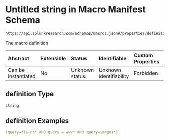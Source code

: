 # Untitled string in Macro Manifest Schema

```txt
https://api.splunkresearch.com/schemas/macros.json#/properties/definition
```

The macro definition

| Abstract            | Extensible | Status         | Identifiable            | Custom Properties | Additional Properties | Access Restrictions | Defined In                                                             |
| :------------------ | :--------- | :------------- | :---------------------- | :---------------- | :-------------------- | :------------------ | :--------------------------------------------------------------------- |
| Can be instantiated | No         | Unknown status | Unknown identifiability | Forbidden         | Allowed               | none                | [macros.spec.json*](../../out/macros.spec.json "open original schema") |

## definition Type

`string`

## definition Examples

```yaml
(query=fls-na* AND query = www* AND query=images*)

```
